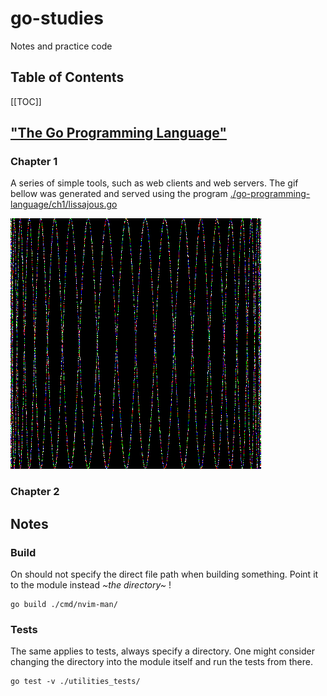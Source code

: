 # go-studies

Notes and practice code

## Table of Contents

[[TOC]]

## ["The Go Programming Language"](http://www.gopl.io/)

### Chapter 1

A series of simple tools, such as web clients and web servers.
The gif bellow was generated and served using the program [./go-programming-language/ch1/lissajous.go](./go-programming-language/ch1/lissajous.go)

![lissajous gif](./docs/ch1/lissajous.gif)

### Chapter 2

## Notes
###  Build
On should not specify the direct file path when building something. Point it to the module instead *~the directory~* !

```command
go build ./cmd/nvim-man/
```

### Tests
The same applies to tests, always specify a directory. One might consider changing the directory into the module itself and run the tests from there.

```command
go test -v ./utilities_tests/
```
